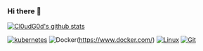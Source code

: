 ### Hi there 👋

<!--
**Timeless0927/Timeless0927** is a ✨ _special_ ✨ repository because its `README.md` (this file) appears on your GitHub profile.

Here are some ideas to get you started:

- 🔭 I’m currently working on ...
- 🌱 I’m currently learning ...
- 👯 I’m looking to collaborate on ...
- 🤔 I’m looking for help with ...
- 💬 Ask me about ...
- 📫 How to reach me: ...
- 😄 Pronouns: ...
- ⚡ Fun fact: ...
-->

[![Cl0udG0d's github stats](https://github-readme-stats.vercel.app/api?username=Timeless0927&show_icons=true&theme=radical)](https://github.com/anuraghazra/github-readme-stats)


[![kubernetes](https://img.shields.io/badge/K8S-3874f4?style=flat-square&logo=kubernetes&logoColor=white)](https://kubernetes.io/)
![Docker](https://img.shields.io/badge/Docker-2496ED?style=flat-square&logo=docker&logoColor=ffffff)(https://www.docker.com/)
[![Linux](https://img.shields.io/badge/-Linux-333333?style=flat-square&logo=linux&logoColor=white)](https://www.linuxfoundation.org/)
[![Git](https://img.shields.io/badge/-Git-f05032?style=flat-square&logo=git&logoColor=white)](https://git-scm.com/)

